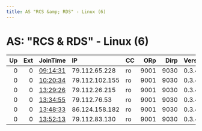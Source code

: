 ```yaml
---
title: AS "RCS &amp; RDS" - Linux (6)
---
```


# AS: "RCS &amp; RDS" - Linux (6)

|   Up |   Ext | JoinTime                                                                                            | IP             | CC   |   ORp |   Dirp | Version   | Contact   | Nickname    |   eFamMembers |
|-----:|------:|:----------------------------------------------------------------------------------------------------|:---------------|:-----|------:|-------:|:----------|:----------|:------------|--------------:|
|    0 |     0 | [09:14:31](https://metrics.torproject.org/rs.html#details/E6CD25A217F09DFB79B65B494ACD764FDB1BCD5A) | 79.112.65.228  | ro   |  9001 |   9030 | 0.3.4.9   | None      | grossman    |             1 |
|    0 |     0 | [10:20:34](https://metrics.torproject.org/rs.html#details/5F6E80698E05077256554078F894151550375C1B) | 79.112.102.155 | ro   |  9001 |   9030 | 0.3.4.9   | None      | aspirate    |             1 |
|    0 |     0 | [13:29:26](https://metrics.torproject.org/rs.html#details/1DF466D4EB9FE0D7899E51A2F5AFD9B71957D031) | 79.112.26.215  | ro   |  9001 |   9030 | 0.3.4.9   | None      | toastmaster |             1 |
|    0 |     0 | [13:34:55](https://metrics.torproject.org/rs.html#details/D84AB44678912CE306A91A6572761047EE9E0EF5) | 79.112.76.53   | ro   |  9001 |   9030 | 0.3.4.9   | None      | onto        |             1 |
|    0 |     0 | [13:48:33](https://metrics.torproject.org/rs.html#details/C11D827D2BB121EF370FE6B8E2E9A34546F0A73C) | 86.124.158.182 | ro   |  9001 |   9030 | 0.3.4.9   | None      | mongoose    |             1 |
|    0 |     0 | [13:52:13](https://metrics.torproject.org/rs.html#details/DC844C41A0B735F8281D77CED3F25B7D56147830) | 79.112.83.130  | ro   |  9001 |   9030 | 0.3.4.9   | None      | savvy       |             1 |
